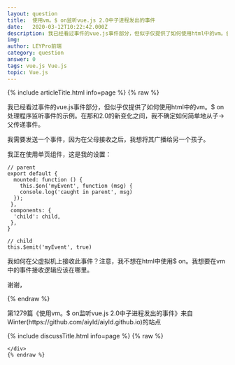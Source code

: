 ```yaml
---
layout: question
title:  使用vm。$ on监听vue.js 2.0中子进程发出的事件
date:   2020-03-12T10:22:42.000Z
description: 我已经看过事件的vue.js事件部分，但似乎仅提供了如何使用html中的vm。$ on处理程序监听事件的示例。在那和2.0的新变化之间，我不确定如何简单地...
img: 
author: LEYPro前端
category: question
answer: 0
tags: vue.js Vue.js
topic: Vue.js
---
```

<div class="article-root">
  <div class="article">
    {% include articleTitle.html info=page %}
    {% raw %}
    <div class="article-content"><p><font style="vertical-align: inherit;"><font style="vertical-align: inherit;">我已经看过事件的vue.js事件部分，但似乎仅提供了如何使用html中的vm。$ on处理程序监听事件的示例。</font><font style="vertical-align: inherit;">在那和2.0的新变化之间，我不确定如何简单地从子-&gt;父传递事件。</font></font></p>

<p><font style="vertical-align: inherit;"><font style="vertical-align: inherit;">我需要发送一个事件，因为在父母接收之后，我想将其广播给另一个孩子。</font></font></p>

<p><font style="vertical-align: inherit;"><font style="vertical-align: inherit;">我正在使用单页组件，这是我的设置：</font></font></p>

<pre><code>// parent<font></font>
export default {<font></font>
  mounted: function () {<font></font>
    this.$on('myEvent', function (msg) {<font></font>
    console.log('caught in parent', msg)<font></font>
  });<font></font>
 },<font></font>
 components: {<font></font>
  'child': child,<font></font>
 },<font></font>
}<font></font>
<font></font>
// child<font></font>
this.$emit('myEvent', true)<font></font>
</code></pre>

<p><font style="vertical-align: inherit;"><font style="vertical-align: inherit;">我如何在父虚拟机上接收此事件？</font><font style="vertical-align: inherit;">注意，我不想在html中使用$ on。</font><font style="vertical-align: inherit;">我想要在vm中的事件接收逻辑应该在哪里。</font></font></p>

<p><font style="vertical-align: inherit;"><font style="vertical-align: inherit;">谢谢，  </font></font></p></div>
    {% endraw %}
  </div>
  <p class="winter_mark">第1279篇《使用vm。$ on监听vue.js 2.0中子进程发出的事件》来自Winter(https://github.com/aiyld/aiyld.github.io)的站点</p>
  <div class="discuss-wrapper">
    {% include discussTitle.html info=page %}
    {% raw %}
    <div class="discuss-list">
    
    </div>
    {% endraw %}
  </div>
<div>
